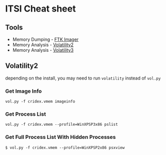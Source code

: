 # ITSI Cheat sheet

## Tools 
- Memory Dumping - [FTK Imager](https://accessdata.com/product-download/ftk-imager-version-4-2-0)
- Memory Analysis - [Volatility2](https://github.com/volatilityfoundation/volatility)
- Memory Analysis - [Volatility3](https://github.com/volatilityfoundation/volatility3)

## Volatility2
depending on the install, you may need to run `volatility` instead of `vol.py`
### Get Image Info
`vol.py -f cridex.vmem imageinfo`
### Get Process List
`vol.py -f cridex.vmem --profile=WinXPSP3x86 pslist`
### Get Full Process List With Hidden Processes
`$ vol.py -f cridex.vmem --profile=WinXPSP2x86 psxview`
